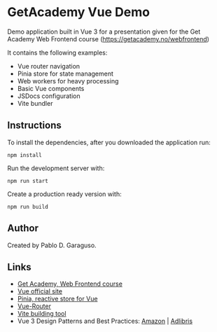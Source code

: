 # GetAcademy Vue Demo

Demo application built in Vue 3 for a presentation given for the Get Academy Web Frontend course (https://getacademy.no/webfrontend)

It contains the following examples:

* Vue router navigation
* Pinia store for state management
* Web workers for heavy processing
* Basic Vue components
* JSDocs configuration
* Vite bundler

## Instructions

To install the dependencies, after you downloaded the application run:

`npm install`

Run the development server with:

`npm run start`

Create a production ready version with:

`npm run build`

## Author

Created by Pablo D. Garaguso.

## Links

* [Get Academy, Web Frontend course](https://getacademy.no/webfrontend)
* [Vue official site](https://vuejs.org/)
* [Pinia, reactive store for Vue](https://pinia.vuejs.org/)
* [Vue-Router](https://router.vuejs.org/)
* [Vite building tool](https://vite.dev/)
* Vue 3 Design Patterns and Best Practices: [Amazon](https://amzn.to/3ZuAR50) | [Adlibris](https://www.adlibris.com/nb/bok/vuejs-3-design-patterns-and-best-practices-9781803238074)

